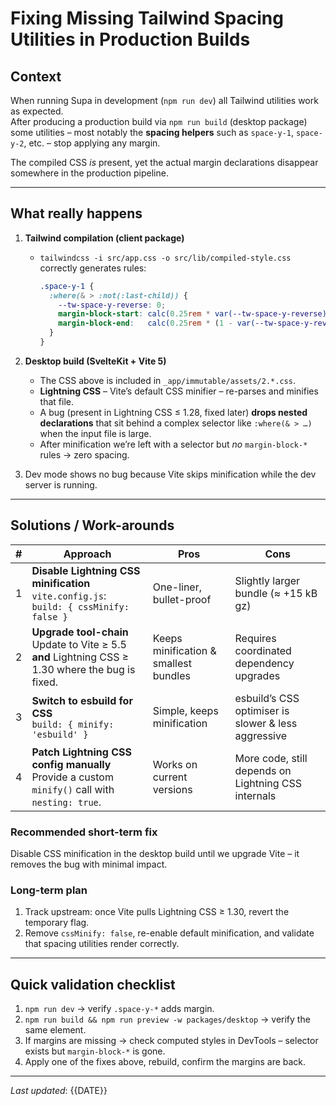 # Fixing Missing Tailwind Spacing Utilities in Production Builds

## Context
When running Supa in development (`npm run dev`) all Tailwind utilities work as expected.  
After producing a production build via `npm run build` (desktop package) some utilities – most notably the **spacing helpers** such as `space-y-1`, `space-y-2`, etc. – stop applying any margin.

The compiled CSS *is* present, yet the actual margin declarations disappear somewhere in the production pipeline.

---
## What really happens
1. **Tailwind compilation (client package)**
   * `tailwindcss -i src/app.css -o src/lib/compiled-style.css` correctly generates rules:
     ```css
     .space-y-1 {
       :where(& > :not(:last-child)) {
         --tw-space-y-reverse: 0;
         margin-block-start: calc(0.25rem * var(--tw-space-y-reverse));
         margin-block-end:   calc(0.25rem * (1 - var(--tw-space-y-reverse)));
       }
     }
     ```

2. **Desktop build (SvelteKit + Vite 5)**
   * The CSS above is included in `_app/immutable/assets/2.*.css`.
   * **Lightning CSS** – Vite’s default CSS minifier – re-parses and minifies that file.
   * A bug (present in Lightning CSS ≤ 1.28, fixed later) **drops nested declarations** that sit behind a complex selector like `:where(& > …)` when the input file is large.
   * After minification we’re left with a selector but _no_ `margin-block-*` rules → zero spacing.

3. Dev mode shows no bug because Vite skips minification while the dev server is running.

---
## Solutions / Work-arounds
| # | Approach | Pros | Cons |
|---|----------|------|------|
| 1 | **Disable Lightning CSS minification**<br>`vite.config.js`:<br>`build: { cssMinify: false }` | One-liner, bullet-proof | Slightly larger bundle (≈ +15 kB gz) |
| 2 | **Upgrade tool-chain**<br>Update to Vite ≥ 5.5 **and** Lightning CSS ≥ 1.30 where the bug is fixed. | Keeps minification & smallest bundles | Requires coordinated dependency upgrades |
| 3 | **Switch to esbuild for CSS**<br>`build: { minify: 'esbuild' }` | Simple, keeps minification | esbuild’s CSS optimiser is slower & less aggressive |
| 4 | **Patch Lightning CSS config manually**<br>Provide a custom `minify()` call with `nesting: true`. | Works on current versions | More code, still depends on Lightning CSS internals |

### Recommended short-term fix
Disable CSS minification in the desktop build until we upgrade Vite – it removes the bug with minimal impact.

### Long-term plan
1. Track upstream: once Vite pulls Lightning CSS ≥ 1.30, revert the temporary flag.  
2. Remove `cssMinify: false`, re-enable default minification, and validate that spacing utilities render correctly.

---
## Quick validation checklist
1. `npm run dev` → verify `.space-y-*` adds margin.
2. `npm run build && npm run preview -w packages/desktop` → verify the same element.  
3. If margins are missing → check computed styles in DevTools – selector exists but `margin-block-*` is gone.
4. Apply one of the fixes above, rebuild, confirm the margins are back.

---
_Last updated_: {{DATE}} 